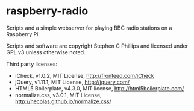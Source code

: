 raspberry-radio
===============

Scripts and a simple webserver for playing BBC radio stations on a Raspberry Pi.

Scripts and software are copyright Stephen C Phillips and licensed under GPL v3 unless otherwise noted.

Third party licenses:
* iCheck, v1.0.2, MIT License, http://fronteed.com/iCheck
* jQuery, v1.11.1, MIT License, http://jquery.com/
* HTML5 Boilerplate, v4.3.0, MIT license, http://html5boilerplate.com/
* normalize.css, v3.0.1, MIT License, http://necolas.github.io/normalize.css/
